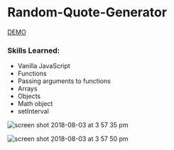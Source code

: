 # Random-Quote-Generator
[DEMO](https://eliq1986.github.io/Random-Quote-Generator/)

### Skills Learned:
- Vanilla JavaScript
- Functions 
- Passing arguments to functions
- Arrays
- Objects
- Math object
- setInterval

![screen shot 2018-08-03 at 3 57 35 pm](https://user-images.githubusercontent.com/6277603/43669191-0bd52402-9736-11e8-8964-384bb417672b.png)



![screen shot 2018-08-03 at 3 57 50 pm](https://user-images.githubusercontent.com/6277603/43669205-2110a51c-9736-11e8-95db-92c08d909261.png)

